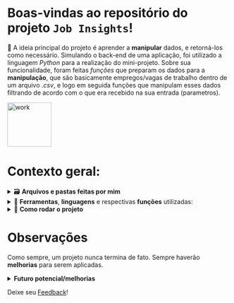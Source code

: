 # Boas-vindas ao repositório do projeto `Job Insights`!

🌱 A ideia principal do projeto é aprender a **manipular** dados, e retorná-los como necessário. Simulando o back-end de uma aplicação, foi utilizado a linguagem _Python_ para a realização do mini-projeto. Sobre sua funcionalidade, foram feitas _funções_ que preparam os dados para a **manipulação**, que são basicamente empregos/vagas de trabalho dentro de um arquivo _.csv_, e logo em seguida funções que manipulam esses dados filtrando de acordo com o que era recebido na sua entrada (parametros).

<img alt="work" src="https://media.tenor.com/03cTfxfJeTwAAAAC/quality-quality-work.gif" width="100px">

# Contexto geral:

<details>
    <summary>🗃️ <strong>Arquivos e pastas feitas por mim</strong></summary><br />
    Tudo que está dentro de 📁 <strong>/src/insights</strong>. Os demais arquivos foram feitos pela escola que elaborou o projeto.
</details>

<details>
    <summary>🧰 <strong>Ferramentas</strong>, <strong>linguagens</strong> e respectivas <strong>funções</strong> utilizadas:</summary>
    <li> <i>Python</i> (linguagem);</li>
    <li> <i>CSV file</i> (data);</li>
    <li> <i>Docker & venv</i> (ambiente);</li>
    <li> <i>pytest</i> (testes unitários);</li>
</details>

<details>
    <summary>🚀 <strong>Como rodar o projeto</strong></summary>
    Neste projeto foi utilizado o <i>Docker</i> e o <i>venv</i>, para que não haja problemas com os softwares locais da máquina, além de ter um <i>ambiente isolado</i> para trabalhar.
    <br>

  1. **Criar o ambiente virtual**

  ```bash
  $ python3 -m venv .venv
  ```

  2. **Ativar o ambiente virtual**

  ```bash
  $ source .venv/bin/activate
  ```

  3. **Instalar as dependências no ambiente virtual**

  ```bash
  $ python3 -m pip install -r dev-requirements.txt
  ```

Quando precisar desativar o ambiente virtual, execute o comando "_deactivate_".
</details>

# Observações
Como sempre, um projeto nunca termina de fato. Sempre haverão **melhorias** para serem aplicadas.

<details>
    <summary><strong>Futuro potencial/melhorias</strong></summary>
    <li>Melhorias estruturais seguindo alguns design de software como SOLID, POO, DDD, etc;</li>
    <li>Implementar testes unitários e as novas funções para as buscas de trabalhos no brasil, que já se encontram na aplicação;</li>
    <li>Expandir alguns trechos de codigos para uma melhor manutenção e entendimento.</li>

    Essas são apenas algumas ideias de melhorias e adição de novas features!
</details>

Deixe seu [Feedback](https://53tqbjd4mxw.typeform.com/to/MPY9KCnG)!